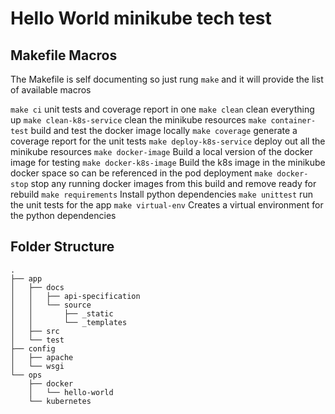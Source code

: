 Hello World minikube tech test
==============================

Makefile Macros
---------------

The Makefile is self documenting so just rung `make` and it will provide the list of available macros

`make ci`                             unit tests and coverage report in one
`make clean`                          clean everything up
`make clean-k8s-service`              clean the minikube resources
`make container-test`                 build and test the docker image locally
`make coverage`                       generate a coverage report for the unit tests
`make deploy-k8s-service`             deploy out all the minikube resources
`make docker-image`                   Build a local version of the docker image for testing
`make docker-k8s-image`               Build the k8s image in the minikube docker space so can be referenced in the pod deployment
`make docker-stop`                    stop any running docker images from this build and remove ready for rebuild
`make requirements`                   Install python dependencies
`make unittest`                      run the unit tests for the app
`make virtual-env`                   Creates a virtual environment for the python dependencies

Folder Structure
----------------

``` text
.
├── app
│   ├── docs
│   │   ├── api-specification
│   │   └── source
│   │       ├── _static
│   │       └── _templates
│   ├── src
│   └── test
├── config
│   ├── apache
│   └── wsgi
└── ops
    ├── docker
    │   └── hello-world
    └── kubernetes

```

